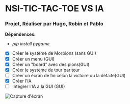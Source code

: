 # NSI-TIC-TAC-TOE VS IA
### Projet, Réaliser par Hugo, Robin et Pablo
**Dépendences:**
* *pip install pygame*


- [x] Créer le système de Morpions (sans GUI)
- [x] Créer un menu (GUI)
- [x] Créer un "board" avec des pions(GUI)
- [x] Créer le système de tour par tour
- [ ] Créer un écran de fin celon la victoire ou la défaite(GUI)
- [x] Créer l'IA
- [ ] Intégrer l'IA a la GUI (GUI)

![Capture d'écran](/Images/boardPrésentation1.png)

